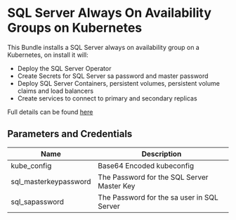 # SQL Server Always On Availability Groups on Kubernetes

This Bundle installs a SQL Server always on availability group on a Kubernetes, on install it will:

* Deploy the SQL Server Operator
* Create Secrets for SQL Server sa password and master password
* Deploy SQL Server Containers, persistent volumes, persistent volume claims and load balancers
* Create services to connect to primary and secondary replicas

Full details can be found [here](https://docs.microsoft.com/en-us/sql/linux/sql-server-linux-kubernetes-deploy?view=sqlallproducts-allversions)

## Parameters and Credentials

| Name| Description
---|---
kube_config |   Base64 Encoded kubeconfig
sql_masterkeypassword |  The Password for the SQL Server Master Key
sql_sapassword | The Password for the sa user in SQL Server
